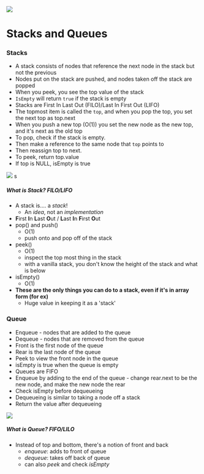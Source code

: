 ![](https://miro.medium.com/max/1000/0*-y92CX3NIm9SkYSx.png)

# Stacks and Queues

### Stacks
* A stack consists of nodes that reference the next node in the stack but not the previous
* Nodes put on the stack are pushed, and nodes taken off the stack are popped
* When you peek, you see the top value of the stack
* `IsEmpty` will return `true` if the stack is empty
* Stacks are First In Last Out (FILO)/Last In First Out (LIFO)
* The topmost item is called the `top`, and when you pop the top, you set the next top as top.next
* When you push a new top (O(1)) you set the new node as the new top, and it's next as the old top
* To pop, check if the stack is empty.
* Then make a reference to the same node that `top` points to
* Then reassign top to next.
* To peek, return top.value
* If top is NULL, isEmpty is true


![](https://cdn.programiz.com/sites/tutorial2program/files/stack-operations.png)
s
##### What is Stack? FILO/LIFO

- A stack is.... a *stack*!
  - An *idea*, not an *implementation*
- **F**irst **I**n **L**ast **O**ut / **L**ast **I**n **F**irst **O**ut
- pop() and push()
  - O(1)
  - push onto and pop off of the stack
- peek()   
  - O(1)
  - inspect the top most thing in the stack
  - with a vanilla stack, you don't know the height of the stack and what is below
- isEmpty()  
  - O(1)
- **These are the only things you can do to a stack, even if it's in array form (for ex)**
  - Huge value in keeping it as a 'stack' 


### Queue
* Enqueue - nodes that are added to the queue
* Dequeue - nodes that are removed from the queue
* Front is the first node of the queue
* Rear is the last node of the queue
* Peek to view the front node in the queue
* isEmpty is true when the queue is empty
* Queues are FIFO
* Enqueue by adding to the end of the queue - change rear.next to be the new node, and make the new node the rear
* Check isEmpty before dequeueing
* Dequeueing is similar to taking a node off a stack
* Return the value after dequeueing


![](https://miro.medium.com/max/1236/1*6Mq-ogES1TuIFxlC7bMcXw.png)

##### What is Queue? FIFO/LILO

- Instead of top and bottom, there's a notion of front and back
  - *enqueue*: adds to front of queue
  - *dequeue*: takes off back of queue
  - can also *peek* and check *isEmpty*